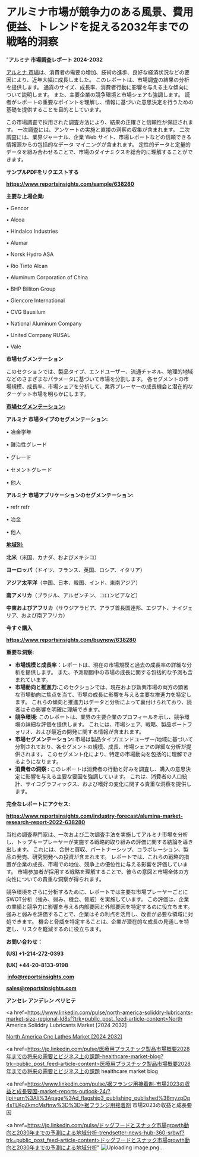 # アルミナ市場が競争力のある風景、費用便益、トレンドを捉える2032年までの戦略的洞察

"<strong>アルミナ 市場調査レポート 2024-2032</strong>

<a href=https://www.reportsinsights.com/sample/638280>アルミナ 市場</a>は、消費者の需要の増加、技術の進歩、良好な経済状況などの要因により、近年大幅に成長しました。 このレポートは、市場調査の結果の分析を提供します。 通貨のサイズ、成長率、消費者行動に影響を与える主な傾向について説明します。 また、主要企業の競争環境と市場シェアも強調します。 読者がレポートの重要なポイントを理解し、情報に基づいた意思決定を行うための基礎を提供することを目的としています。

この市場調査で採用された調査方法により、結果の正確さと信頼性が保証されます。 一次調査には、アンケートの実施と直接の洞察の収集が含まれます。 二次調査には、業界ジャーナル、企業 Web サイト、市場レポートなどの信頼できる情報源からの包括的なデータ マイニングが含まれます。 定性的データと定量的データを組み合わせることで、市場のダイナミクスを総合的に理解することができます。

<strong><b>サンプルPDFをリクエストする</b></strong>

<a href=https://www.reportsinsights.com/sample/638280><strong><u>https://www.reportsinsights.com/sample/638280</u></strong></a>

<strong>主要な上場企業:</strong>

• Gencor

• Alcoa

• Hindalco Industries

• Alumar

• Norsk Hydro ASA

• Rio Tinto Alcan

• Aluminum Corporation of China

• BHP Billiton Group

• Glencore International

• CVG Bauxilum

• National Aluminum Company

• United Company RUSAL

• Vale

<strong>市場セグメンテーション</strong>

このセクションでは、製品タイプ、エンドユーザー、流通チャネル、地理的地域などのさまざまなパラメータに基づいて市場を分割します。 各セグメントの市場規模、成長率、市場シェアを分析して、業界プレーヤーの成長機会と潜在的なターゲット市場を明らかにします。

<strong><u>市場セグメンテーション</u></strong><strong><u>:</u></strong>

<strong>アルミナ 市場タイプのセグメンテーション:</strong>

• 冶金学年

• 難治性グレード

• グレード

• セメントグレード

• 他人

<strong>アルミナ 市場アプリケーションのセグメンテーション:</strong>

• refr refr

• 冶金

• 他人

<strong><u>地域別</u></strong><strong><u>:</u></strong>

<strong>北米</strong>（米国、カナダ、およびメキシコ）

<strong>ヨーロッパ</strong>（ドイツ、フランス、英国、ロシア、イタリア）

<strong>アジア太平洋</strong>（中国、日本、韓国、インド、東南アジア）

<strong>南アメリカ</strong>（ブラジル、アルゼンチン、コロンビアなど）

<strong>中東およびアフリカ</strong>（サウジアラビア、アラブ首長国連邦、エジプト、ナイジェリア、および南アフリカ）

<strong>今すぐ購入</strong>

<a href=https://www.reportsinsights.com/buynow/638280><strong><u>https://www.reportsinsights.com/buynow/638280</u></strong></a>

<strong>重要な洞察:</strong>
<ul>
  <li><strong>市場規模と成長率：</strong>レポートは、現在の市場規模と過去の成長率の詳細な分析を提供します。 また、予測期間中の市場の成長に関する包括的な予測も含まれています。</li>
  <li><strong>市場動向と推進力:</strong>このセクションでは、現在および新興市場の両方の顕著な市場動向に焦点を当て、市場の成長に影響を与える主要な推進力を特定します。 これらの傾向と推進力はデータと分析によって裏付けられており、読者はその影響を明確に理解できます。</li>
  <li><strong>競争環境</strong>: このレポートは、業界の主要企業のプロフィールを示し、競争環境の詳細な評価を提供します。 これには、市場シェア、戦略、製品ポートフォリオ、および最近の開発に関する情報が含まれます。</li>
  <li><strong>市場セグメンテーション: </strong>市場は製品タイプ/エンドユーザー/地域に基づいて分割されており、各セグメントの規模、成長、市場シェアの詳細な分析が提供されます。 このセグメント化により、特定の市場動向を包括的に理解できるようになります。</li>
  <li><strong>消費者の洞察 : </strong>このレポートは消費者の行動と好みを調査し、購入の意思決定に影響を与える主要な要因を強調しています。 これは、消費者の人口統計、サイコグラフィックス、および嗜好の変化に関する貴重な洞察を提供します。</li>
</ul>
<strong>完全なレポートにアクセス:</strong>

<a href=https://www.reportsinsights.com/industry-forecast/alumina-market-research-report-2022-638280><strong><u><b>https://www.reportsinsights.com/industry-forecast/alumina-market-research-report-2022-638280</b></u></strong></a>

当社の調査専門家は、一次および二次調査手法を実施してアルミナ市場を分析し、トップキープレーヤーが実施する戦略的取り組みの評価に関する結論を導き出します。 これには、合併と買収、パートナーシップ、コラボレーション、製品の発売、研究開発への投資が含まれます。 レポートでは、これらの戦略的措置が企業の成長、市場での地位、競争上の優位性に与える影響を評価しています。 市場参加者が採用する戦略を理解することで、彼らの意図と市場全体の方向性についての貴重な洞察が得られます。

競争環境をさらに分析するために、レポートでは主要な市場プレーヤーごとにSWOT分析（強み、弱み、機会、脅威）を実施しています。 この評価は、企業の業績と競争力に影響を与える内部要因と外部要因を特定するのに役立ちます。 強みと弱みを評価することで、企業はその利点を活用し、改善が必要な領域に対処できます。 機会と脅威を特定することは、企業が潜在的な成長の見通しを特定し、リスクを軽減するのに役立ちます。

<strong>お問い合わせ：</strong>

<strong>(US) +1-214-272-0393</strong>

<strong>(UK) +44-20-8133-9198</strong>

<strong> </strong><a href=info@reportsinsights.com><strong><u>info@reportsinsights.com</u></strong></a>

<a href=sales@reportsinsights.com><strong><u>sales@reportsinsights.com</u></strong></a>

<strong>アンセレ アンデレン ベリヒテ</strong>

<a href=https://www.linkedin.com/pulse/north-america-soliddry-lubricants-market-size-regional-ld8sf?trk=public_post_feed-article-content>North America Soliddry Lubricants Market [2024 2032]</a>

<a href=https://www.linkedin.com/pulse/north-america-cnc-lathes-market-2024-landscape-u1hef/>North America Cnc Lathes Market [2024 2032]</a>

<a href=https://jp.linkedin.com/pulse/医療用プラスチック製品市場概要2028年までの将来の需要とビジネス上の課題-healthcare-market-blog?trk=public_post_feed-article-content>医療用プラスチック製品市場概要2028年までの将来の需要とビジネス上の課題 healthcare market blog</a>

<a href=https://www.linkedin.com/pulse/裾フランジ用接着剤-市場2023の収益と成長要因-market-reports-outlook-24/?lipi=urn%3Ali%3Apage%3Ad_flagship3_publishing_published%3BmyzpDp4sTLKgZkmcMsftnw%3D%3D>裾フランジ用接着剤 市場2023の収益と成長要因</a>

<a href=https://jp.linkedin.com/pulse/ドッグフードとスナック市場growth動向と2030年までの予測による地域分析-trendsetter-news-hub-360-srbwf?trk=public_post_feed-article-content>ドッグフードとスナック市場growth動向と2030年までの予測による地域分析</a>"
![Uploading image.png…]()

